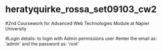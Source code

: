 # heratyquirke_rossa_set09103_cw2

#2nd Coursework for Advanced Web Technologies Module at Napier University

#Login details: to login with Admin permissions user 
#enter the email as: 'admin' and the password as: 'root'
